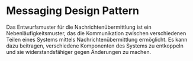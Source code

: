 # Messaging Design Pattern

Das Entwurfsmuster für die Nachrichtenübermittlung ist ein Nebenläufigkeitsmuster, das die Kommunikation zwischen verschiedenen Teilen eines Systems mittels Nachrichtenübermittlung ermöglicht. Es kann dazu beitragen, verschiedene Komponenten des Systems zu entkoppeln und sie widerstandsfähiger gegen Änderungen zu machen.
